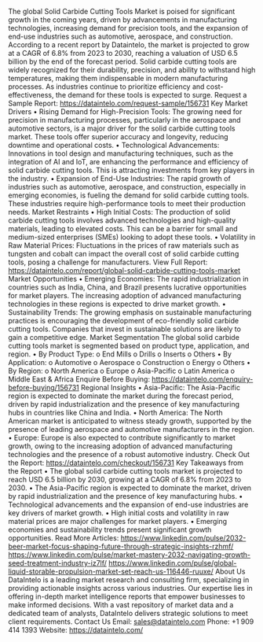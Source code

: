 The global Solid Carbide Cutting Tools Market is poised for significant growth in the coming years, driven by advancements in manufacturing technologies, increasing demand for precision tools, and the expansion of end-use industries such as automotive, aerospace, and construction. According to a recent report by Dataintelo, the market is projected to grow at a CAGR of 6.8% from 2023 to 2030, reaching a valuation of USD 6.5 billion by the end of the forecast period.
Solid carbide cutting tools are widely recognized for their durability, precision, and ability to withstand high temperatures, making them indispensable in modern manufacturing processes. As industries continue to prioritize efficiency and cost-effectiveness, the demand for these tools is expected to surge.
Request a Sample Report: https://dataintelo.com/request-sample/156731
Key Market Drivers
•	Rising Demand for High-Precision Tools: The growing need for precision in manufacturing processes, particularly in the aerospace and automotive sectors, is a major driver for the solid carbide cutting tools market. These tools offer superior accuracy and longevity, reducing downtime and operational costs.
•	Technological Advancements: Innovations in tool design and manufacturing techniques, such as the integration of AI and IoT, are enhancing the performance and efficiency of solid carbide cutting tools. This is attracting investments from key players in the industry.
•	Expansion of End-Use Industries: The rapid growth of industries such as automotive, aerospace, and construction, especially in emerging economies, is fueling the demand for solid carbide cutting tools. These industries require high-performance tools to meet their production needs.
Market Restraints
•	High Initial Costs: The production of solid carbide cutting tools involves advanced technologies and high-quality materials, leading to elevated costs. This can be a barrier for small and medium-sized enterprises (SMEs) looking to adopt these tools.
•	Volatility in Raw Material Prices: Fluctuations in the prices of raw materials such as tungsten and cobalt can impact the overall cost of solid carbide cutting tools, posing a challenge for manufacturers.
View Full Report: https://dataintelo.com/report/global-solid-carbide-cutting-tools-market
Market Opportunities
•	Emerging Economies: The rapid industrialization in countries such as India, China, and Brazil presents lucrative opportunities for market players. The increasing adoption of advanced manufacturing technologies in these regions is expected to drive market growth.
•	Sustainability Trends: The growing emphasis on sustainable manufacturing practices is encouraging the development of eco-friendly solid carbide cutting tools. Companies that invest in sustainable solutions are likely to gain a competitive edge.
Market Segmentation
The global solid carbide cutting tools market is segmented based on product type, application, and region.
•	By Product Type:
o	End Mills
o	Drills
o	Inserts
o	Others
•	By Application:
o	Automotive
o	Aerospace
o	Construction
o	Energy
o	Others
•	By Region:
o	North America
o	Europe
o	Asia-Pacific
o	Latin America
o	Middle East & Africa
Enquire Before Buying: https://dataintelo.com/enquiry-before-buying/156731
Regional Insights
•	Asia-Pacific: The Asia-Pacific region is expected to dominate the market during the forecast period, driven by rapid industrialization and the presence of key manufacturing hubs in countries like China and India.
•	North America: The North American market is anticipated to witness steady growth, supported by the presence of leading aerospace and automotive manufacturers in the region.
•	Europe: Europe is also expected to contribute significantly to market growth, owing to the increasing adoption of advanced manufacturing technologies and the presence of a robust automotive industry.
Check Out the Report: https://dataintelo.com/checkout/156731
Key Takeaways from the Report
•	The global solid carbide cutting tools market is projected to reach USD 6.5 billion by 2030, growing at a CAGR of 6.8% from 2023 to 2030.
•	The Asia-Pacific region is expected to dominate the market, driven by rapid industrialization and the presence of key manufacturing hubs.
•	Technological advancements and the expansion of end-use industries are key drivers of market growth.
•	High initial costs and volatility in raw material prices are major challenges for market players.
•	Emerging economies and sustainability trends present significant growth opportunities.
Read More Articles: https://www.linkedin.com/pulse/2032-beer-market-focus-shaping-future-through-strategic-insights-rzhmf/
https://www.linkedin.com/pulse/market-mastery-2032-navigating-growth-seed-treatment-industry-iz7lf/
https://www.linkedin.com/pulse/global-liquid-storable-propulsion-market-set-reach-us-116446-ruuxe/
About Us
DataIntelo is a leading market research and consulting firm, specializing in providing actionable insights across various industries. Our expertise lies in offering in-depth market intelligence reports that empower businesses to make informed decisions. With a vast repository of market data and a dedicated team of analysts, DataIntelo delivers strategic solutions to meet client requirements.
Contact Us
Email: sales@dataintelo.com
Phone: +1 909 414 1393
Website: https://dataintelo.com/
